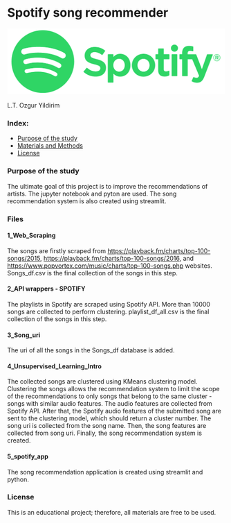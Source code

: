 # Spotify song recommender

<img src="images/image1.png"/>

L.T. Ozgur Yildirim

### Index:

* [Purpose of the study](#section1)
* [Materials and Methods](#section2)
* [License](#section3)

<a id='section1'></a>
### Purpose of the study

The ultimate goal of this  project is to improve the recommendations of artists. The jupyter notebook and pyton are used. The song recommendation system is also created using streamlit.

<a id='section2'></a>
### Files

#### 1_Web_Scraping
The songs are firstly scraped from https://playback.fm/charts/top-100-songs/2015, https://playback.fm/charts/top-100-songs/2016, and https://www.popvortex.com/music/charts/top-100-songs.php websites. Songs_df.csv is the final collection of the songs in this step.

#### 2_API wrappers - SPOTIFY
The playlists in Spotify are scraped using Spotify API. More than 10000 songs are collected to perform clustering. playlist_df_all.csv is the final collection of the songs in this step.

#### 3_Song_uri
The uri of all the songs in the Songs_df database is added.

#### 4_Unsupervised_Learning_Intro 
The collected songs are clustered using KMeans clustering model. Clustering the songs allows the recommendation system to limit the scope of the recommendations to only songs that belong to the same cluster - songs with similar audio features. The audio features are collected from Spotify API. After that, the Spotify audio features of the submitted song are sent to the clustering model, which should return a cluster number. The song uri is collected from the song name. Then, the song features are collected from song uri. Finally, the song recommendation system is created.

#### 5_spotify_app
The song recommendation application is created using streamlit and python.

<a id='section3'></a>
### License
This is an educational project; therefore, all materials are free to be used.
